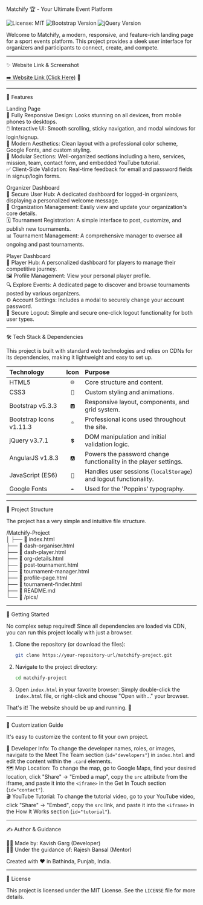 Matchify 🏆 - Your Ultimate Event Platform

![License: MIT](https://img.shields.io/badge/License-MIT-blue.svg) ![Bootstrap Version](https://img.shields.io/badge/Bootstrap-v5.3.3-7952B3?logo=bootstrap) ![jQuery Version](https://img.shields.io/badge/jQuery-v3.7.1-0769AD?logo=jquery)

Welcome to Matchify, a modern, responsive, and feature-rich landing page for a sport events platform. This project provides a sleek user interface for organizers and participants to connect, create, and compete.

---

✨ Website Link & Screenshot

[➡️ Website Link (Click Here)](https://matchify2.onrender.com/) 🚀
<br>

---


🌟 Features

Landing Page <br>
📱 Fully Responsive Design: Looks stunning on all devices, from mobile phones to desktops.<br>
🖱️ Interactive UI: Smooth scrolling, sticky navigation, and modal windows for login/signup.<br>
🎨 Modern Aesthetics: Clean layout with a professional color scheme, Google Fonts, and custom styling.<br>
🧩 Modular Sections: Well-organized sections including a hero, services, mission, team, contact form, and embedded YouTube tutorial.<br>
✅ Client-Side Validation: Real-time feedback for email and password fields in signup/login forms.<br>

Organizer Dashboard<br>
🔐 Secure User Hub: A dedicated dashboard for logged-in organizers, displaying a personalized welcome message.<br>
🏢 Organization Management: Easily view and update your organization's core details.<br>
🗓️ Tournament Registration: A simple interface to post, customize, and publish new tournaments.<br>
📊 Tournament Management: A comprehensive manager to oversee all ongoing and past tournaments.<br>

Player Dashboard<br>
👤 Player Hub: A personalized dashboard for players to manage their competitive journey.<br>
🖼️ Profile Management: View your personal player profile.<br>
🔍 Explore Events: A dedicated page to discover and browse tournaments posted by various organizers.<br>
⚙️ Account Settings: Includes a modal to securely change your account password.<br>
🔑 Secure Logout: Simple and secure one-click logout functionality for both user types.<br>

---

🛠️ Tech Stack & Dependencies

This project is built with standard web technologies and relies on CDNs for its dependencies, making it lightweight and easy to set up.

| Technology | Icon | Purpose |
| :--- | :---: | :--- |
| HTML5 | `🌐` | Core structure and content. |
| CSS3 | `🎨` | Custom styling and animations. |
| Bootstrap v5.3.3 | `🅱️` | Responsive layout, components, and grid system. |
| Bootstrap Icons v1.11.3| `⭐` | Professional icons used throughout the site. |
| jQuery v3.7.1| `💲` | DOM manipulation and initial validation logic. |
| AngularJS v1.8.3| `🅰️` | Powers the password change functionality in the player settings. |
| JavaScript (ES6)| `📜` | Handles user sessions (`localStorage`) and logout functionality. |
| Google Fonts| `✒️` | Used for the 'Poppins' typography. |

---

📂 Project Structure

The project has a very simple and intuitive file structure.


/Matchify-Project <br>
│
├── 📄 index.html<br>
├── 📄 dash-organiser.html<br>
├── 📄 dash-player.html<br>
├── 📄 org-details.html<br>
├── 📄 post-tournament.html<br>
├── 📄 tournament-manager.html<br>
├── 📄 profile-page.html<br>
├── 📄 tournament-finder.html<br>
├── 📄 README.md<br>
└── 📁 /pics/<br>



---

🚀 Getting Started

No complex setup required! Since all dependencies are loaded via CDN, you can run this project locally with just a browser.

1.  Clone the repository (or download the files):
    ```sh
    git clone https://your-repository-url/matchify-project.git
    ```

2.  Navigate to the project directory:
    ```sh
    cd matchify-project
    ```

3.  Open `index.html` in your favorite browser:
    Simply double-click the `index.html` file, or right-click and choose "Open with..." your browser.

That's it! The website should be up and running. 🎉

---

🔧 Customization Guide

It's easy to customize the content to fit your own project. <br>

👤 Developer Info: To change the developer names, roles, or images, navigate to the Meet The Team section (`id="developers"`) in `index.html` and edit the content within the `.card` elements. <br>
🗺️ Map Location: To change the map, go to Google Maps, find your desired location, click "Share" -> "Embed a map", copy the `src` attribute from the iframe, and paste it into the `<iframe>` in the Get In Touch section (`id="contact"`). <br>
🎬 YouTube Tutorial: To change the tutorial video, go to your YouTube video, click "Share" -> "Embed", copy the `src` link, and paste it into the `<iframe>` in the How It Works section (`id="tutorial"`). <br>

---

✍️ Author & Guidance

🧑‍💻 Made by: Kavish Garg (Developer)  <br>
🧑‍🏫 Under the guidance of: Rajesh Bansal (Mentor) <br>

Created with ❤️ in Bathinda, Punjab, India.

---

📜 License

This project is licensed under the MIT License. See the `LICENSE` file for more details.
